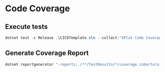 # Code Coverage

## Execute tests

```ps1
dotnet test -c Release .\CICDTemplate.sln --collect:"XPlat Code Coverage" --settings .\coverage.runsettings
```

## Generate Coverage Report

```ps1
dotnet reportgenerator "-reports:./**/TestResults/*/coverage.cobertura.xml" "-targetdir:./.coverage" -reporttypes:"Html_Dark;SonarQube"
```
